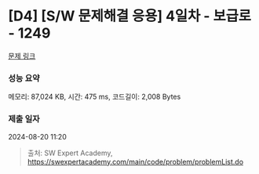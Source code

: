 # [D4] [S/W 문제해결 응용] 4일차 - 보급로 - 1249 

[문제 링크](https://swexpertacademy.com/main/code/problem/problemDetail.do?contestProbId=AV15QRX6APsCFAYD) 

### 성능 요약

메모리: 87,024 KB, 시간: 475 ms, 코드길이: 2,008 Bytes

### 제출 일자

2024-08-20 11:20



> 출처: SW Expert Academy, https://swexpertacademy.com/main/code/problem/problemList.do